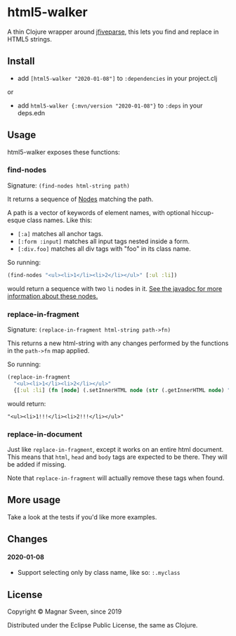 # html5-walker

A thin Clojure wrapper around
[jfiveparse](https://github.com/digitalfondue/jfiveparse), this lets you find
and replace in HTML5 strings.

## Install

- add `[html5-walker "2020-01-08"]` to `:dependencies` in your project.clj

or

- add  `html5-walker {:mvn/version "2020-01-08"}` to `:deps` in your deps.edn

## Usage

html5-walker exposes these functions:

### find-nodes

Signature: `(find-nodes html-string path)`

It returns a sequence of
[Nodes](https://static.javadoc.io/ch.digitalfondue.jfiveparse/jfiveparse/0.6.0/ch/digitalfondue/jfiveparse/Node.html)
matching the path.

A path is a vector of keywords of element names, with optional hiccup-esque class names. Like this:

- `[:a]` matches all anchor tags.
- `[:form :input]` matches all input tags nested inside a form.
- `[:div.foo]` matches all div tags with "foo" in its class name.

So running:

```clj
(find-nodes "<ul><li>1</li><li>2</li></ul>" [:ul :li])
```

would return a sequence with two `li` nodes in it. [See the javadoc for more
information about these
nodes.](https://static.javadoc.io/ch.digitalfondue.jfiveparse/jfiveparse/0.6.0/ch/digitalfondue/jfiveparse/Node.html)

### replace-in-fragment

Signature: `(replace-in-fragment html-string path->fn)`

This returns a new html-string with any changes performed by the functions in the `path->fn` map applied.

So running:

```clj
(replace-in-fragment
  "<ul><li>1</li><li>2</li></ul>"
  {[:ul :li] (fn [node] (.setInnerHTML node (str (.getInnerHTML node) "!!!")))})
```

would return:

```
"<ul><li>1!!!</li><li>2!!!</li></ul>"
```

### replace-in-document

Just like `replace-in-fragment`, except it works on an entire html document.
This means that `html`, `head` and `body` tags are expected to be there. They
will be added if missing.

Note that `replace-in-fragment` will actually remove these tags when found.

## More usage

Take a look at the tests if you'd like more examples.

## Changes

#### 2020-01-08

- Support selecting only by class name, like so: `:.myclass`

## License

Copyright © Magnar Sveen, since 2019

Distributed under the Eclipse Public License, the same as Clojure.
